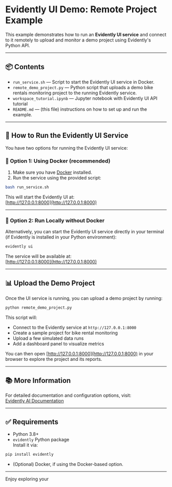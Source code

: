 # Evidently UI Demo: Remote Project Example

This example demonstrates how to run an **Evidently UI service** and connect to it remotely to upload and monitor a demo project using Evidently's Python API.

---

## 📦 Contents

- `run_service.sh` — Script to start the Evidently UI service in Docker.
- `remote_demo_project.py` — Python script that uploads a demo bike rentals monitoring project to the running Evidently service.
- `workspace_tutorial.ipynb` — Jupyter notebook with Evidently UI API tutorial
- `README.md` — (this file) instructions on how to set up and run the example.

---

## 🚀 How to Run the Evidently UI Service

You have two options for running the Evidently UI service:

### 🔸 Option 1: Using Docker (recommended)

1. Make sure you have [Docker](https://www.docker.com/get-started) installed.
2. Run the service using the provided script:

```bash
bash run_service.sh
```

This will start the Evidently UI at:  
[http://127.0.0.1:8000](http://127.0.0.1:8000)

---

### 🔸 Option 2: Run Locally without Docker

Alternatively, you can start the Evidently UI service directly in your terminal (if Evidently is installed in your Python environment):

```bash
evidently ui
```

The service will be available at:  
[http://127.0.0.1:8000](http://127.0.0.1:8000)

---

## 📊 Upload the Demo Project

Once the UI service is running, you can upload a demo project by running:

```bash
python remote_demo_project.py
```

This script will:

- Connect to the Evidently service at `http://127.0.0.1:8000`
- Create a sample project for bike rental monitoring
- Upload a few simulated data runs
- Add a dashboard panel to visualize metrics

You can then open [http://127.0.0.1:8000](http://127.0.0.1:8000) in your browser to explore the project and its reports.

---

## 📚 More Information

For detailed documentation and configuration options, visit:  
[Evidently AI Documentation](https://docs.evidentlyai.com)

---

## ✅ Requirements

- Python 3.8+
- `evidently` Python package  
  Install it via:

```bash
pip install evidently
```

- (Optional) Docker, if using the Docker-based option.

---

Enjoy exploring your
